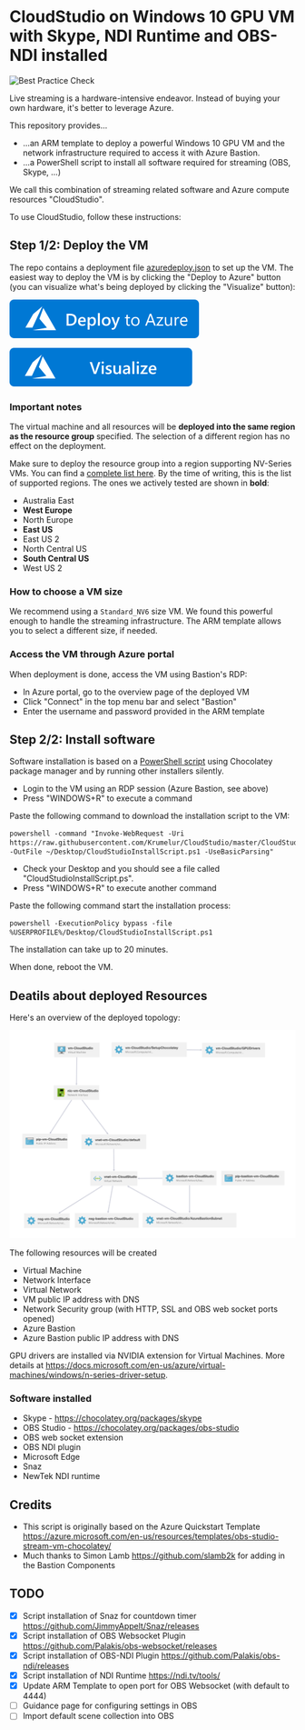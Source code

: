 # CloudStudio on Windows 10 GPU VM with Skype, NDI Runtime and OBS-NDI installed

![Best Practice Check](https://azurequickstartsservice.blob.core.windows.net/badges/obs-studio-stream-vm-chocolatey/BestPracticeResult.svg)

Live streaming is a hardware-intensive endeavor. Instead of buying your own hardware, it's better to leverage Azure.

This repository provides...

* ...an ARM template to deploy a powerful Windows 10 GPU VM and the network infrastructure required to access it with Azure Bastion.
* ...a PowerShell script to install all software required for streaming (OBS, Skype, ...)

We call this combination of streaming related software and Azure compute resources "CloudStudio".

To use CloudStudio, follow these instructions:

## Step 1/2: Deploy the VM

The repo contains a deployment file [azuredeploy.json](azuredeploy.json) to set up the VM. The easiest way to deploy the VM is by clicking the "Deploy to Azure" button (you can visualize what's being deployed by clicking the "Visualize" button):

[![Deploy To Azure](https://raw.githubusercontent.com/Azure/azure-quickstart-templates/master/1-CONTRIBUTION-GUIDE/images/deploytoazure.svg?sanitize=true)](https://portal.azure.com/#create/Microsoft.Template/uri/https%3A%2F%2Fraw.githubusercontent.com%2Fkphillpotts%2FCloudStudio%2Fmaster%2Fazuredeploy.json)  

[![Visualize](https://raw.githubusercontent.com/Azure/azure-quickstart-templates/master/1-CONTRIBUTION-GUIDE/images/visualizebutton.svg?sanitize=true)](http://armviz.io/#/?load=https%3A%2F%2Fraw.githubusercontent.com%2Fkphillpotts%2FCloudStudio%2Fmaster%2Fazuredeploy.json)

### Important notes

The virtual machine and all resources will be **deployed into the same region as the resource group** specified. The selection of a different region has no effect on the deployment.

Make sure to deploy the resource group into a region supporting NV-Series VMs. You can find a [complete list here](https://azure.microsoft.com/global-infrastructure/services/?products=virtual-machines&regions=non-regional,us-east,us-east-2,us-central,us-north-central,us-south-central,us-west-central,us-west,us-west-2,canada-east,canada-central,europe-north,europe-west,australia-central,australia-central-2,australia-east,australia-southeast,brazil-south,china-non-regional,china-east,china-east-2,china-north,china-north-2,south-africa-north,south-africa-west). By the time of writing, this is the list of supported regions. The ones we actively tested are shown in **bold**:

* Australia East
* **West Europe**
* North Europe
* **East US**
* East US 2
* North Central US
* **South Central US**
* West US 2

### How to choose a VM size

We recommend using a `Standard_NV6` size VM. We found this powerful enough to handle the streaming infrastructure.
The ARM template allows you to select a different size, if needed.

### Access the VM through Azure portal

When deployment is done, access the VM using Bastion's RDP:

* In Azure portal, go to the overview page of the deployed VM
* Click "Connect" in the top menu bar and select "Bastion"
* Enter the username and password provided in the ARM template

## Step 2/2: Install software

Software installation is based on a [PowerShell script](CloudStudioInstallscript.ps1) using Chocolatey package manager and by running other installers silently.

* Login to the VM using an RDP session (Azure Bastion, see above)
* Press "WINDOWS+R" to execute a command

Paste the following command to download the installation script to the VM:

```
powershell -command "Invoke-WebRequest -Uri https://raw.githubusercontent.com/Krumelur/CloudStudio/master/CloudStudioInstallScript.ps1 -OutFile ~/Desktop/CloudStudioInstallScript.ps1 -UseBasicParsing"
```

* Check your Desktop and you should see a file called "CloudStudioInstallScript.ps".
* Press "WINDOWS+R" to execute another command

Paste the following command start the installation process:

```
powershell -ExecutionPolicy bypass -file %USERPROFILE%/Desktop/CloudStudioInstallScript.ps1
```
The installation can take up to 20 minutes.

When done, reboot the VM.

## Deatils about deployed Resources

Here's an overview of the deployed topology:

![topology](topology.png)

The following resources will be created

* Virtual Machine
* Network Interface
* Virtual Network
* VM public IP address with DNS
* Network Security group (with HTTP, SSL and OBS web socket ports opened)
* Azure Bastion
* Azure Bastion public IP address with DNS

GPU drivers are installed via NVIDIA extension for Virtual Machines. More details at https://docs.microsoft.com/en-us/azure/virtual-machines/windows/n-series-driver-setup.

### Software installed

* Skype - <https://chocolatey.org/packages/skype>
* OBS Studio - <https://chocolatey.org/packages/obs-studio>
* OBS web socket extension
* OBS NDI plugin
* Microsoft Edge
* Snaz
* NewTek NDI runtime

## Credits

- This script is originally based on the Azure Quickstart Template <https://azure.microsoft.com/en-us/resources/templates/obs-studio-stream-vm-chocolatey/>
- Much thanks to Simon Lamb <https://github.com/slamb2k> for adding in the Bastion Components

## TODO

- [x] Script installation of Snaz for countdown timer <https://github.com/JimmyAppelt/Snaz/releases>
- [x] Script installation of OBS Websocket Plugin <https://github.com/Palakis/obs-websocket/releases>
- [x] Script installation of OBS-NDI Plugin <https://github.com/Palakis/obs-ndi/releases>
- [x] Script installation of NDI Runtime <https://ndi.tv/tools/>
- [x] Update ARM Template to open port for OBS Websocket (with default to 4444)
- [ ] Guidance page for configuring settings in OBS
- [ ] Import default scene collection into OBS